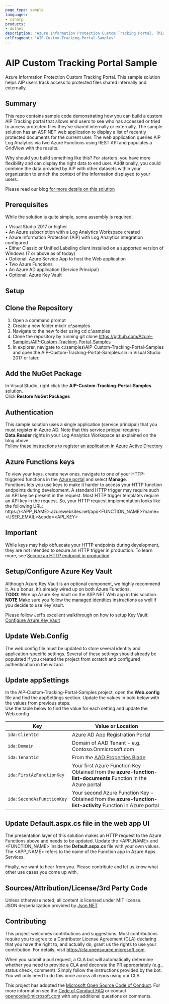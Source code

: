 ```yaml
---
page_type: sample
languages:
- csharp
products:
- dotnet
description: "Azure Information Protection Custom Tracking Portal. This sample solution helps AIP users track access to protected files shared internally and externally."
urlFragment: "AIP-Custom-Tracking-Portal-Samples"
---
```


# AIP Custom Tracking Portal Sample

<!-- 
Guidelines on README format: https://review.docs.microsoft.com/help/onboard/admin/samples/concepts/readme-template?branch=master

Guidance on onboarding samples to docs.microsoft.com/samples: https://review.docs.microsoft.com/help/onboard/admin/samples/process/onboarding?branch=master

Taxonomies for products and languages: https://review.docs.microsoft.com/new-hope/information-architecture/metadata/taxonomies?branch=master
-->

Azure Information Protection Custom Tracking Portal. This sample solution helps AIP users track access to protected files shared internally and externally.

## Summary
This repo contains sample code demonstrating how you can build a custom AIP Tracking portal that allows end users to see who has accessed or tried to access protected files they've shared internally or externally. The sample solution has an ASP.NET web application to display a list of recently protected documents for the current user. The web application queries AIP Log Analytics via two Azure Functions using REST API and populates a GridView with the results.

Why should you build something like this? For starters, you have more flexibility and can display the right data to end user. Additionally, you could combine the data provided by AIP with other datasets within your organization to enrich the context of the information displayed to your users.

Please read our blog [for more details on this solution](https://dev.loganalytics.io/oms/documentation/1-Tutorials/1-Direct-API
"Custom AIP Portal Blog")

## Prerequisites

While the solution is quite simple, some assembly is required.

•	Visual Studio 2017 or higher  
•	An Azure subscription with a Log Analytics Workspace created  
•	Azure Information Protection (AIP) with Log Analytics integration configured   
•	Either Classic or Unified Labeling client installed on a supported version of Windows (7 or above as of today)  
•	Optional: Azure Service App to host the Web application  
•	Two Azure Functions  
•	An Azure AD application (Service Principal)  
•	Optional: Azure Key Vault  


## Setup

## Clone the Repository
1. Open a command prompt  
2. Create a new folder mkdir c:\samples  
3. Navigate to the new folder using cd c:\samples  
4. Clone the repository by running git clone https://github.com/Azure-Samples/AIP-Custom-Tracking-Portal-Samples  
5. In explorer, navigate to c:\samples\AIP-Custom-Tracking-Portal-Samples and open the AIP-Custom-Tracking-Portal-Samples.sln in Visual Studio 2017 or later.  

## Add the NuGet Package
In Visual Studio, right click the **AIP-Custom-Tracking-Portal-Samples** solution.  
Click **Restore NuGet Packages**

## Authentication
This sample solution uses a single application (service principal) that you must register in Azure AD. Note that this service pricipal requires **Data.Reader** rights in your Log Analytics Workspace as explained on the blog above.  
[Follow these instructions to register an application in Azure Active Directory](https://dev.loganalytics.io/oms/documentation/1-Tutorials/1-Direct-API
"Register Azure AD app")

## Azure Functions keys
To view your keys, create new ones, navigate to one of your HTTP-triggered functions in the [Azure portal]( https://portal.azure.com "Azure Portal") and select **Manage**.  
Functions lets you use keys to make it harder to access your HTTP function endpoints during development. A standard HTTP trigger may require such an API key be present in the request. Most HTTP trigger templates require an API key in the request. So, your HTTP request implementation looks like the following URL: https://<APP_NAME>.azurewebsites.net/api/<FUNCTION_NAME>?name=<USER_EMAIL>&code=<API_KEY>
 
 ## Important
While keys may help obfuscate your HTTP endpoints during development, they are not intended to secure an HTTP trigger in production. To learn more, see [Secure an HTTP endpoint in production](https://docs.microsoft.com/en-us/azure/azure-functions/functions-bindings-http-webhook#secure-an-http-endpoint-in-production "Secure HTTP endpoint in production").

## Setup/Configure Azure Key Vault
Although Azure Key Vault is an optional component, we highly recommend it. As a bonus, it’s already wired up on both Azure Functions.    
**TODO:** Wire up Azure Key Vault on the ASP.NET Web app in this solution.  
**NOTE** Make sure you follow the [managed identities]( https://docs.microsoft.com/en-us/azure/app-service/overview-managed-identity#creating-an-app-with-an-identity "Tenant ID") instructions as well if you decide to use Key Vault.

Please follow Jeff’s excellent walkthrough on how to setup Key Vault: [Configure Azure Key Vault]( https://medium.com/statuscode/getting-key-vault-secrets-in-azure-functions-37620fd20a0b "Tenant ID")

## Update Web.Config
The web.config file must be updated to store several identity and application-specific settings. Several of these settings should already be populated if you created the project from scratch and configured authentication in the wizard.

## Update appSettings
In the AIP-Custom-Tracking-Portal-Samples project, open the **Web.config** file and find the appSettings section.
Update the values in bold below with the values from previous steps.  
Use the table below to find the value for each setting and update the Web.config.

| Key       | Value or Location                                |
|-------------------|--------------------------------------------|
| `ida:ClientId`             | Azure AD App Registration Portal |
| `ida:Domain`      | Domain of AAD Tenant - e.g. Contoso.Onmicrosoft.com      |
| `ida:TenantId`    | From the [AAD Properties Blade]( https://portal.azure.com/#blade/Microsoft_AAD_IAM/ActiveDirectoryMenuBlade/Properties "Tenant ID")            |
| `ida:FirstAzFunctionKey`      | Your first Azure Function Key - Obtained from the **azure-function-list-documents** Function in the Azure portal      |
| `ida:SecondAzFunctionKey`    | Your second Azure Function Key - Obtained from the **azure-function-list-activity** Function in Azure portal          |

## Update Default.aspx.cs file in the web app UI
The presentation layer of this solution makes an HTTP request to the Azure Functions above and needs to be updated. 
Update the <APP_NAME> and <FUNCTION_NAME> inside the **Default.aspx.cs** file with your own values. The <APP_NAME> refers to the name of the Function app in Azure Apps Services.

Finally, we want to hear from you. Please contribute and let us know what other use cases you come up with.

## Sources/Attribution/License/3rd Party Code
Unless otherwise noted, all content is licensed under MIT license.  
JSON de/serialization provided by [Json.NET](https://www.nuget.org/packages/Newtonsoft.Json/)  

## Contributing

This project welcomes contributions and suggestions.  Most contributions require you to agree to a
Contributor License Agreement (CLA) declaring that you have the right to, and actually do, grant us
the rights to use your contribution. For details, visit https://cla.opensource.microsoft.com.

When you submit a pull request, a CLA bot will automatically determine whether you need to provide
a CLA and decorate the PR appropriately (e.g., status check, comment). Simply follow the instructions
provided by the bot. You will only need to do this once across all repos using our CLA.

This project has adopted the [Microsoft Open Source Code of Conduct](https://opensource.microsoft.com/codeofconduct/).
For more information see the [Code of Conduct FAQ](https://opensource.microsoft.com/codeofconduct/faq/) or
contact [opencode@microsoft.com](mailto:opencode@microsoft.com) with any additional questions or comments.
